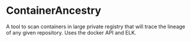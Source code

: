 # ContainerAncestry
A tool to scan containers in large private registry that will trace the lineage of any given repository. Uses the docker API and ELK. 
